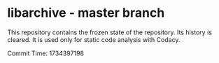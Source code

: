 # libarchive - master branch

This repository contains the frozen state of the repository.
Its history is cleared. It is used only for static code
analysis with Codacy.

Commit Time: 1734397198